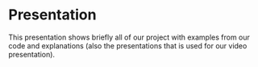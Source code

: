 # Presentation
This presentation shows briefly all of our project with examples from our code and explanations (also the presentations that is used for our video presentation).
